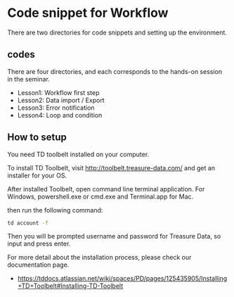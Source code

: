 # Code snippet for Workflow

There are two directories for code snippets and setting up the environment.

## codes

There are four directories, and each corresponds to the hands-on session
in the seminar.

- Lesson1: Workflow first step
- Lesson2: Data import / Export
- Lesson3: Error notification
- Lesson4: Loop and condition 

## How to setup

You need TD toolbelt installed on your computer. 

To install TD Toolbelt, visit http://toolbelt.treasure-data.com/ and get an installer for your OS.

After installed Toolbelt, open command line terminal application. For Windows, powershell.exe or cmd.exe and Terminal.app for Mac.

then run the following command:
```sh
td account -f
```

Then you will be prompted username and password for Treasure Data, so input and press enter.

For more detail about the installation process, please check our documentation page.

- https://tddocs.atlassian.net/wiki/spaces/PD/pages/125435905/Installing+TD+Toolbelt#Installing-TD-Toolbelt